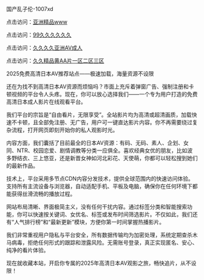 国产乱子伦-1007xd

点击访问：<a href="https://heiliao2dmwwy.pages.dev/">亚洲精品www</a>

点击访问：<a href="https://heiliaoxwd5i8.pages.dev/">99久久久久久久</a>

点击访问：<a href="https://heiliaoow5kzm.pages.dev/">久久久久亚洲AV成人</a>

点击访问：<a href="https://heiliaowzu4ur.pages.dev/">久久精品黄AA片一区二区三区</a>

2025免费高清日本AV推荐站点——极速加载，海量资源不设限

还在为找不到高清日本AV资源而烦恼吗？市面上充斥着弹窗广告、强制注册和卡顿视频的平台令人头疼。现在，你可以放心选择我们——一个专为用户打造的免费高清日本成人影片在线观看平台。

我们平台的宗旨是“自由看片，无限享受”。全站影片均为高清或超清画质，加载快速不卡顿，且全部免注册、无广告，用户可一键直达影片内容。你不再需要绕过复杂流程，打开网页即刻开始你的私人观影时光。

内容方面，我们囊括了目前最全的日本AV资源：有码、无码、素人、企划、女同、NTR、校园恋爱、剧情调教等分类一应俱全。喜欢经典女优的朋友，比如波多野结衣、三上悠亚，还是新晋女神如河北彩花、天使萌，你都可以轻松搜到她们的最新作品。

技术上，平台采用多节点CDN内容分发技术，提供全球范围内的快速访问体验。支持所有主流设备与浏览器，自动适配手机、平板及电脑，确保你在任何环境下都能获得丝滑流畅的播放过程。

网站布局清晰、界面极简主义，没有任何干扰内容。通过标签分类和智能搜索功能，你可以快速按关键词、女优名、标签或发布时间筛选影片。不仅如此，我们还有“人气排行榜”和“最新更新”模块，方便你第一时间掌握热播影片。

我们非常重视用户隐私与平台安全，所有数据传输均为加密处理，系统定期查杀木马病毒，拒绝任何形式的跟踪和泄露风险。无需账号登录，真正实现匿名、安心、纯净的看片体验。

现在就收藏本站，开启你专属的2025年高清日本AV观影之旅，畅快追片，从不设限！

<span style="display:none;">[Canonical link]( https://github.com/xd0851/riben14719 ）</span>

